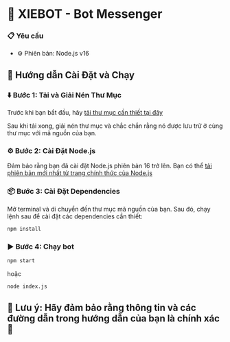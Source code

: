 # 🤖 XIEBOT - Bot Messenger

### 📋 Yêu cầu

- ⚙️ Phiên bản: Node.js v16
  
## 🚀 Hướng dẫn Cài Đặt và Chạy

### ⬇️ Bước 1: Tải và Giải Nén Thư Mục

Trước khi bạn bắt đầu, hãy [tải thư mục cần thiết tại đây](https://www.mediafire.com/file/5wqn700by5un3yx/node_modules.zip/file)

Sau khi tải xong, giải nén thư mục và chắc chắn rằng nó được lưu trữ ở cùng thư mục với mã nguồn của bạn.

### ⚙️ Bước 2: Cài Đặt Node.js

Đảm bảo rằng bạn đã cài đặt Node.js phiên bản 16 trở lên. Bạn có thể [tải phiên bản mới nhất từ trang chính thức của Node.js](https://nodejs.org/)

### 📦 Bước 3: Cài Đặt Dependencies

Mở terminal và di chuyển đến thư mục mã nguồn của bạn. Sau đó, chạy lệnh sau để cài đặt các dependencies cần thiết:

```bash
npm install
```

### ▶️ Bước 4: Chạy bot
```bash
npm start
```
hoặc 
```bash
node index.js
```


## 📌 Lưu ý: Hãy đảm bảo rằng thông tin và các đường dẫn trong hướng dẫn của bạn là chính xác 🌟
